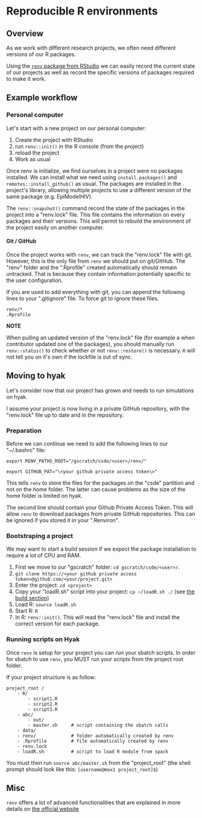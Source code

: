 # Reproducible R environments

## Overview

As we work with different research projects, we often need different versions 
of our R packages. 

Using the [`renv` package from RStudio](https://rstudio.github.io/renv/) we can
easily record the current state of our projects as well as record the specific
versions of packages required to make it work.

## Example workflow

### Personal computer

Let's start with a new project on our personal computer:

1. Create the project with RStudio
2. run `renv::init()` in the R console (from the project)
3. reload the project
4. Work as usual

Once renv is initialize, we find ourselves in a project were no packages
installed. We can install what we need using `install.packages()` and 
`remotes::install_github()` as usual. The packages are installed in the 
project's library, allowing multiple projects to use a different version of the 
same package (e.g. EpiModelHIV).

The `renv::snapshot()` command record the state of the packages in the project 
into a "renv.lock" file. This file contains the information on every packages 
and their versions. This will permit to rebuild the environment of the project 
easily on another computer.

#### Git / GitHub

Once the project works with `renv`, we can track the "renv.lock" file with git.
However, this is the only file from `renv` we should put on git/GitHub. The
"renv" folder and the ".Rprofile" created automatically should remain untracked.
That is because they contain information potentially specific to the user
configuration.

If you are used to add everything with git, you can append the following lines
to your ".gitignore" file. To force git to ignore these files.

```
renv/*
.Rprofile
```

__NOTE__

When pulling an updated version of the "renv.lock" file (for example a when 
contributor updated one of the packages), you should manually run `renv::status()`
to check whether or not `renv::restore()` is necessary. `R` will not tell you on 
it's own if the lockfile is out of sync.

## Moving to hyak

Let's consider now that our project has grown and needs to run simulations on 
hyak. 

I assume your project is now living in a private GitHub repository, with the 
"renv.lock" file up to date and in the repository.

### Preparation

Before we can continue we need to add the following lines to our "~/.bashrc" 
file: 

```
export RENV_PATHS_ROOT="/gscratch/csde/<user>/renv/"

export GITHUB_PAT="\<your github private access token\>"
```

This tells `renv` to store the files for the packages on the "csde" partition
and not on the home folder. The latter can cause problems as the size of the home
folder is limited on hyak.

The second line should contain your Github Private Access Token. This will 
allow `renv` to download packages from private GitHub repositories. This can be 
ignored if you stored it in your ".Renviron".

### Bootstraping a project

We may want to start a build session if we expect the package installation to 
require a lot of CPU and RAM.

1. First we move to our "gscratch" folder: `cd gscratch/csde/<user>/`. 
2. `git clone https://<your github private access token>@github.com/<your/project.git>`
3. Enter the project: `cd <project>`
4. Copy your "loadR.sh" script into your project: `cp ~/loadR.sh ./` (see
   [the build section](../build/README.md#loading-r))
5. Load R: `source loadR.sh`
6. Start R: `R`
7. In R: `renv::init()`. This will read the "renv.lock" file and install the 
correct version for each package.

### Running scripts on Hyak

Once `renv` is setup for your project you can run your sbatch scripts. In order for sbatch to 
use `renv`, you MUST run your scripts from the project root folder.

If your project structure is as follow:

```
project_root /
    - R/
        - script1.R
        - script2.R
        - script3.R
    - abc/
        - out/
        - master.sh     # script containing the sbatch calls
    - data/
    - renv/             # folder automatically created by renv
    - .Rprofile         # file automatically created by renv
    - renv.lock         
    - loadR.sh          # script to load R module from spack
 ```

You must then run `source abc/master.sh` from the "project_root" 
(the shell prompt should look like this: `[username@mox1 project_root]$`)

## Misc

`renv` offers a lot of advanced functionalities that are explained in more 
details on [the official website](https://rstudio.github.io/renv/)


